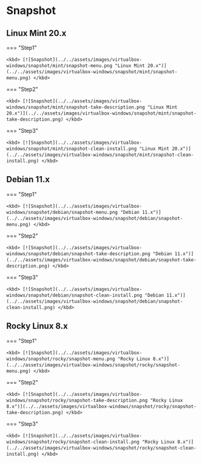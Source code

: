 # Snapshot

## Linux Mint 20.x

=== "Step1"

    <kbd> [![Snapshot](../../assets/images/virtualbox-windows/snapshot/mint/snapshot-menu.png "Linux Mint 20.x")](../../assets/images/virtualbox-windows/snapshot/mint/snapshot-menu.png) </kbd>

=== "Step2"

    <kbd> [![Snapshot](../../assets/images/virtualbox-windows/snapshot/mint/snapshot-take-description.png "Linux Mint 20.x")](../../assets/images/virtualbox-windows/snapshot/mint/snapshot-take-description.png) </kbd>

=== "Step3"

    <kbd> [![Snapshot](../../assets/images/virtualbox-windows/snapshot/mint/snapshot-clean-install.png "Linux Mint 20.x")](../../assets/images/virtualbox-windows/snapshot/mint/snapshot-clean-install.png) </kbd>

## Debian 11.x

=== "Step1"

    <kbd> [![Snapshot](../../assets/images/virtualbox-windows/snapshot/debian/snapshot-menu.png "Debian 11.x")](../../assets/images/virtualbox-windows/snapshot/debian/snapshot-menu.png) </kbd>

=== "Step2"

    <kbd> [![Snapshot](../../assets/images/virtualbox-windows/snapshot/debian/snapshot-take-description.png "Debian 11.x")](../../assets/images/virtualbox-windows/snapshot/debian/snapshot-take-description.png) </kbd>

=== "Step3"

    <kbd> [![Snapshot](../../assets/images/virtualbox-windows/snapshot/debian/snapshot-clean-install.png "Debian 11.x")](../../assets/images/virtualbox-windows/snapshot/debian/snapshot-clean-install.png) </kbd>

## Rocky Linux 8.x

=== "Step1"

    <kbd> [![Snapshot](../../assets/images/virtualbox-windows/snapshot/rocky/snapshot-menu.png "Rocky Linux 8.x")](../../assets/images/virtualbox-windows/snapshot/rocky/snapshot-menu.png) </kbd>

=== "Step2"

    <kbd> [![Snapshot](../../assets/images/virtualbox-windows/snapshot/rocky/snapshot-take-description.png "Rocky Linux 8.x")](../../assets/images/virtualbox-windows/snapshot/rocky/snapshot-take-description.png) </kbd>

=== "Step3"

    <kbd> [![Snapshot](../../assets/images/virtualbox-windows/snapshot/rocky/snapshot-clean-install.png "Rocky Linux 8.x")](../../assets/images/virtualbox-windows/snapshot/rocky/snapshot-clean-install.png) </kbd>